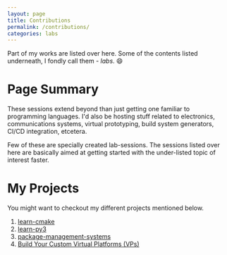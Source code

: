```yaml
---
layout: page
title: Contributions
permalink: /contributions/
categories: labs
---
```


Part of my works are listed over here.  Some of the contents listed underneath, I fondly call them - *labs*. :smile:

# Page Summary

These sessions extend beyond than just getting one familiar to programming languages.  I'd also be hosting stuff related to electronics, communications systems, virtual prototyping, build system generators, CI/CD integration, etcetera.

Few of these are specially created lab-sessions.  The sessions listed over here are basically aimed at getting started with the under-listed topic of interest faster.


# My Projects

You might want to checkout my different projects mentioned below.

1. [learn-cmake](/cmakeforneophytes)
2. [learn-py3](/learn-py3)
3. [package-management-systems](/packmansys)
4. [Build Your Custom Virtual Platforms (VPs)](/buildyourVPs)
